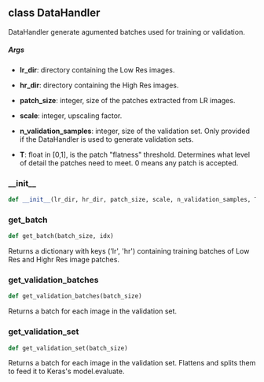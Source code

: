 ## class DataHandler
DataHandler generate agumented batches used for training or validation.


##### Args
* **lr_dir**: directory containing the Low Res images.

* **hr_dir**: directory containing the High Res images.

* **patch_size**: integer, size of the patches extracted from LR images.

* **scale**: integer, upscaling factor.

* **n_validation_samples**: integer, size of the validation set. Only provided if the
    DataHandler is used to generate validation sets.

* **T**: float in [0,1], is the patch "flatness" threshold.
    Determines what level of detail the patches need to meet. 0 means any patch is accepted.

### \_\_init\_\_
```python
def __init__(lr_dir, hr_dir, patch_size, scale, n_validation_samples, T)
```

### get\_batch
```python
def get_batch(batch_size, idx)
```
Returns a dictionary with keys ('lr', 'hr') containing training batches of Low Res and Highr Res image patches.



### get\_validation\_batches
```python
def get_validation_batches(batch_size)
```
Returns a batch for each image in the validation set.



### get\_validation\_set
```python
def get_validation_set(batch_size)
```
Returns a batch for each image in the validation set. Flattens and splits them to feed it to Keras's model.evaluate.



